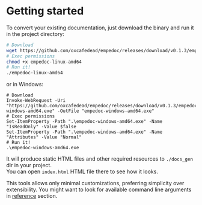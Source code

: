 # Getting started

To convert your existing documentation, just download the binary and run it in the project directory:

```sh
# Download
wget https://github.com/oxcafedead/empedoc/releases/download/v0.1.3/empedoc-linux-amd64
# Exec permissions
chmod +x empedoc-linux-amd64
# Run it!
./empedoc-linux-amd64
```

or in Windows:

```
# Download
Invoke-WebRequest -Uri "https://github.com/oxcafedead/empedoc/releases/download/v0.1.3/empedoc-windows-amd64.exe" -OutFile "empedoc-windows-amd64.exe"
# Exec permissions
Set-ItemProperty -Path ".\empedoc-windows-amd64.exe" -Name "IsReadOnly" -Value $false
Set-ItemProperty -Path ".\empedoc-windows-amd64.exe" -Name "Attributes" -Value "Normal"
# Run it!
.\empedoc-windows-amd64.exe
```

It will produce static HTML files and other required resources to `./docs_gen` dir in your project.\
You can open `index.html` HTML file there to see how it looks.

This tools allows only minimal customizations, preferring simplicity over extensibility.
You might want to look for available command line arguments in [reference](./reference.md) section.

